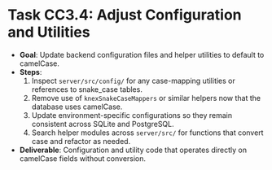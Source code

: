 # Task CC3.4: Adjust Configuration and Utilities

- **Goal**: Update backend configuration files and helper utilities to default to camelCase.
- **Steps**:
  1. Inspect `server/src/config/` for any case-mapping utilities or references to snake_case tables.
  2. Remove use of `knexSnakeCaseMappers` or similar helpers now that the database uses camelCase.
  3. Update environment-specific configurations so they remain consistent across SQLite and PostgreSQL.
  4. Search helper modules across `server/src/` for functions that convert case and refactor as needed.
- **Deliverable**: Configuration and utility code that operates directly on camelCase fields without conversion.
